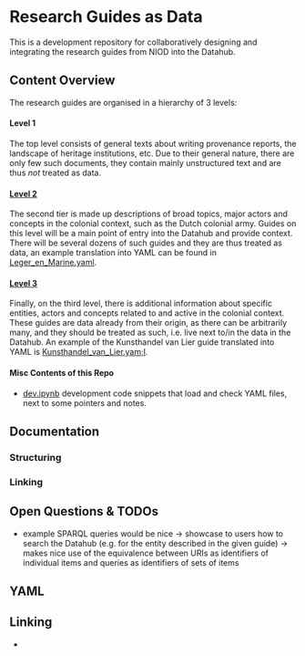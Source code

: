 # Research Guides as Data

This is a development repository for collaboratively designing and integrating the research guides from NIOD into the Datahub. 

## Content Overview

The research guides are organised in a hierarchy of 3 levels:  


#### Level 1

The top level consists of general texts about writing provenance reports, the landscape of heritage institutions, etc. Due to their general nature, there are only few such documents, they contain mainly unstructured text and are thus _not_ treated as data.


#### [Level 2](./niveau2/)

The second tier is made up descriptions of broad topics, major actors and concepts in the colonial context, such as the Dutch colonial army. Guides on this level will be a main point of entry into the Datahub and provide context. There will be several dozens of such guides and they are thus treated as data, an example translation into YAML can be found in [Leger_en_Marine.yaml](./niveau2/Leger_en_Marine.yaml).

#### [Level 3](./niveau3/)

Finally, on the third level, there is additional information about specific entities, actors and concepts related to and active in the colonial context. These guides are data already from their origin, as there can be arbitrarily many, and they should be treated as such, i.e. live next to/in the data in the Datahub. An example of the Kunsthandel van Lier guide translated into YAML is [Kunsthandel_van_Lier.yam;l](./niveau3Kunsthandel_van_Lier.yaml).



#### Misc Contents of this Repo

 - [dev.ipynb](dev.ipynb) development code snippets that load and check YAML files, next to some pointers and notes.

## Documentation

### Structuring


### Linking


## Open Questions & TODOs

 - example SPARQL queries would be nice
   -> showcase to users how to search the Datahub (e.g. for the entity described in the given guide) 
   -> makes nice use of the equivalence between URIs as identifiers of individual items and queries as identifiers of sets of items



## YAML


## Linking

-
